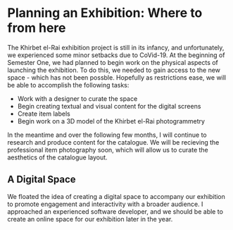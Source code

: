 # Planning an Exhibition: Where to from here
The Khirbet el-Rai exhibition project is still in its infancy, and unfortunately, we experienced some minor setbacks due to CoVid-19. At the beginning of Semester One, we had planned to begin work on the physical aspects of launching the exhibition. To do this, we needed to gain access to the new space - which has not been possble. Hopefully as restrictions ease, we will be able to accomplish the following tasks:
   * Work with a designer to curate the space
   * Begin creating textual and visual content for the digital screens
   * Create item labels 
   * Begin work on a 3D model of the Khirbet el-Rai photogrammetry

In the meantime and over the following few months, I will continue to research and produce content for the catalogue. We will be recieving the professional item photography soon, which will allow us to curate the aesthetics of the catalogue layout.

## A Digital Space
We floated the idea of creating a digital space to accompany our exhibition to promote engagement and interactivity with a broader audience. I approached an experienced software developer, and we should be able to create an online space for our exhibition later in the year. 